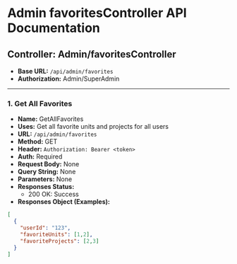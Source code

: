 # Admin favoritesController API Documentation

## Controller: Admin/favoritesController

- **Base URL:** `/api/admin/favorites`
- **Authorization:** Admin/SuperAdmin

---

### 1. Get All Favorites
- **Name:** GetAllFavorites
- **Uses:** Get all favorite units and projects for all users
- **URL:** `/api/admin/favorites`
- **Method:** GET
- **Header:** `Authorization: Bearer <token>`
- **Auth:** Required
- **Request Body:** None
- **Query String:** None
- **Parameters:** None
- **Responses Status:**
  - 200 OK: Success
- **Responses Object (Examples):**
```json
[
  {
    "userId": "123",
    "favoriteUnits": [1,2],
    "favoriteProjects": [2,3]
  }
]
```
